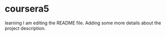 # coursera5
learning
I am editing the README file. Adding some more details about the project description.

